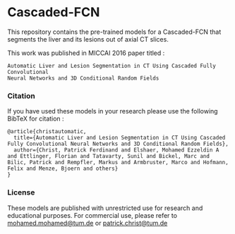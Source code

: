 # Cascaded-FCN #
This repository contains the pre-trained models for a Cascaded-FCN that segments the liver and its lesions out of axial CT slices.

This work was published in MICCAI 2016 paper titled : 

```
Automatic Liver and Lesion Segmentation in CT Using Cascaded Fully Convolutional 
Neural Networks and 3D Conditional Random Fields
```
### Citation ###

If you have used these models in your research please use the following BibTeX for citation :
```
@article{christautomatic,
  title={Automatic Liver and Lesion Segmentation in CT Using Cascaded Fully Convolutional Neural Networks and 3D Conditional Random Fields},
  author={Christ, Patrick Ferdinand and Elshaer, Mohamed Ezzeldin A and Ettlinger, Florian and Tatavarty, Sunil and Bickel, Marc and Bilic, Patrick and Rempfler, Markus and Armbruster, Marco and Hofmann, Felix and Menze, Bjoern and others}
}
```

### License 

These models are published with unrestricted use for research and educational purposes.
For commercial use, please refer to <mohamed.mohamed@tum.de> or <patrick.christ@tum.de>
